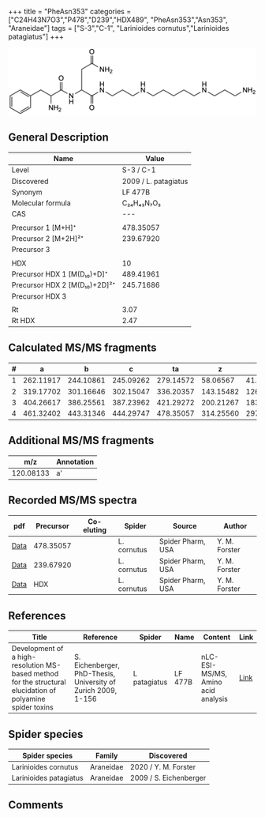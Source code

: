 +++
title = "PheAsn353"
categories = ["C24H43N7O3","P478","D239","HDX489",
"PheAsn353","Asn353",
"Araneidae"]
tags = ["S-3","C-1",
"Larinioides cornutus","Larinioides patagiatus"]
+++

![](/img/PheAsn353.png)

## General Description

| Name                         | Value                |
|------------------------------|----------------------|
| Level                        | S-3 / C-1                   |
| Discovered                   | 2009 / L. patagiatus |
| Synonym                      | LF 477B              |
| Molecular formula            | C₂₄H₄₃N₇O₃           |
| CAS                          | ---                  |
|                              |                      |
| Precursor 1 [M+H]⁺           | 478.35057            |
| Precursor 2 [M+2H]²⁺         | 239.67920            |
| Precursor 3                  |                      |
|                              |                      |
| HDX                          | 10                   |
| Precursor HDX 1 [M(D₁₀)+D]⁺   | 489.41961            |
| Precursor HDX 2 [M(D₁₀)+2D]²⁺ | 245.71686            |
| Precursor HDX 3              |                      |
|                              |                      |
| Rt                           | 3.07                     |
| Rt HDX                       | 2.47                     |

## Calculated MS/MS fragments

| # | a         | b         | c         | ta        | z         | y         | tz        |
|---|-----------|-----------|-----------|-----------|-----------|-----------|-----------|
| 1 | 262.11917 | 244.10861 | 245.09262 | 279.14572 | 58.06567  | 41.03912  | 75.09222  |
| 2 | 319.17702 | 301.16646 | 302.15047 | 336.20357 | 143.15482 | 126.12827 | 160.18137 |
| 3 | 404.26617 | 386.25561 | 387.23962 | 421.29272 | 200.21267 | 183.18612 | 217.23922 |
| 4 | 461.32402 | 443.31346 | 444.29747 | 478.35057 | 314.25560 | 297.22905 | 331.28215 |

## Additional MS/MS fragments

| m/z       | Annotation |
|-----------|------------|
| 120.08133    | a'           |

## Recorded MS/MS spectra

| pdf | Precursor | Co-eluting | Spider | Source | Author |
|-----|-----------|------------|--------|--------|--------|
| [Data](/pdf/L-cornutus/478_PheAsn353_Lc.pdf) | 478.35057 |           | L. cornutus | Spider Pharm, USA | Y. M. Forster |
| [Data](/pdf/L-cornutus/478_PheAsn353_Lc_2.pdf) | 239.67920 |           | L. cornutus | Spider Pharm, USA | Y. M. Forster |
| [Data](/pdf/L-cornutus/478_PheAsn353_Lc_HDX.pdf) | HDX |           | L. cornutus | Spider Pharm, USA | Y. M. Forster |

## References

| Title                                                                                                      | Reference                                                     | Spider        | Name    | Content                            | Link                                                               |
|------------------------------------------------------------------------------------------------------------|---------------------------------------------------------------|---------------|---------|------------------------------------|--------------------------------------------------------------------|
| Development of a high-resolution MS-based method for the structural elucidation of polyamine spider toxins | S. Eichenberger, PhD-Thesis, University of Zurich 2009, 1-156 | L  patagiatus | LF 477B | nLC-ESI-MS/MS, Amino acid analysis | [Link](https://www.zora.uzh.ch/id/eprint/12787/1/Eichenberger.pdf) |

## Spider species

| Spider species         | Family    | Discovered             |
|------------------------|-----------|------------------------|
| Larinioides cornutus | Araneidae | 2020 / Y. M. Forster |
| Larinioides patagiatus | Araneidae | 2009 / S. Eichenberger |

## Comments